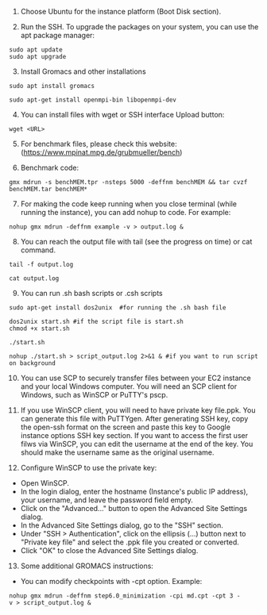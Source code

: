 1. Choose Ubuntu for the instance platform (Boot Disk section). 

2. Run the SSH. To upgrade the packages on your system, you can use the apt package manager:
```
sudo apt update  
sudo apt upgrade 
```
3. Install Gromacs and other installations
```
sudo apt install gromacs
```
```
sudo apt-get install openmpi-bin libopenmpi-dev
```

4. You can install files with wget or SSH interface Upload button:
```
wget <URL>
```

5. For benchmark files, please check this website: (https://www.mpinat.mpg.de/grubmueller/bench)

6. Benchmark code:
```
gmx mdrun -s benchMEM.tpr -nsteps 5000 -deffnm benchMEM && tar cvzf benchMEM.tar benchMEM*
```

7. For making the code keep running when you close terminal (while running the instance), you can add nohup to code. For example:
```
nohup gmx mdrun -deffnm example -v > output.log &
```
8. You can reach the output file with tail (see the progress on time) or cat command.
```
tail -f output.log
```
```
cat output.log
```
9. You can run .sh bash scripts or .csh scripts
```
sudo apt-get install dos2unix  #for running the .sh bash file
```
```
dos2unix start.sh #if the script file is start.sh
chmod +x start.sh

./start.sh

nohup ./start.sh > script_output.log 2>&1 & #if you want to run script on background
```
10. You can use SCP to securely transfer files between your EC2 instance and your local Windows computer.
You will need an SCP client for Windows, such as WinSCP or PuTTY's pscp.

11. If you use WinSCP client, you will need to have private key file.ppk. You can generate this file with PuTTYgen. After generating SSH key, copy the open-ssh format on the screen and paste this key to Google instance options SSH key section. If you want to access the first user filws via WinSCP, you can edit the username at the end of the key. You should make the username same as the original username.

12. Configure WinSCP to use the private key:

- Open WinSCP.
- In the login dialog, enter the hostname (Instance's public IP address), your username, and leave the password field empty.
- Click on the "Advanced..." button to open the Advanced Site Settings dialog.
- In the Advanced Site Settings dialog, go to the "SSH" section.
- Under "SSH > Authentication", click on the ellipsis (...) button next to "Private key file" and select the .ppk file you created or converted.
- Click "OK" to close the Advanced Site Settings dialog.

13. Some additional GROMACS instructions:
- You can modify checkpoints with -cpt option. Example:
```
nohup gmx mdrun -deffnm step6.0_minimization -cpi md.cpt -cpt 3 -v > script_output.log &
```


